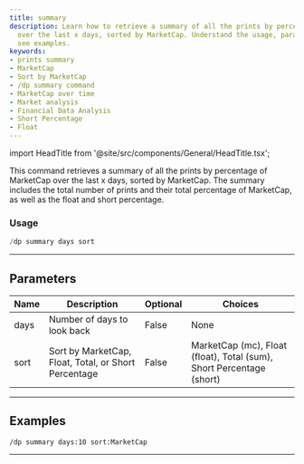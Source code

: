 ```yaml
---
title: summary
description: Learn how to retrieve a summary of all the prints by percentage of MarketCap
  over the last x days, sorted by MarketCap. Understand the usage, parameters, and
  see examples.
keywords:
- prints summary
- MarketCap
- Sort by MarketCap
- /dp summary command
- MarketCap over time
- Market analysis
- Financial Data Analysis
- Short Percentage
- Float
---
```


import HeadTitle from '@site/src/components/General/HeadTitle.tsx';

<HeadTitle title="darkpool: summary - Discord Reference | OpenBB Bot Docs" />

This command retrieves a summary of all the prints by percentage of MarketCap over the last x days, sorted by MarketCap. The summary includes the total number of prints and their total percentage of MarketCap, as well as the float and short percentage.

### Usage

```python wordwrap
/dp summary days sort
```

---

## Parameters

| Name | Description | Optional | Choices |
| ---- | ----------- | -------- | ------- |
| days | Number of days to look back | False | None |
| sort | Sort by MarketCap, Float, Total, or Short Percentage | False | MarketCap (mc), Float (float), Total (sum), Short Percentage (short) |


---

## Examples

```
/dp summary days:10 sort:MarketCap
```

---
